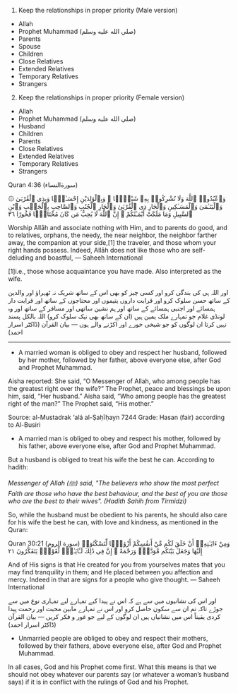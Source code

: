 1) Keep the relationships in proper priority (Male version)

* Allah
* Prophet Muhammad (صلي الله عليه وسلم)
* Parents
* Spouse
* Children
* Close Relatives
* Extended Relatives
* Temporary Relatives
* Strangers

2) Keep the relationships in proper priority (Female version)

* Allah
* Prophet Muhammad (صلي الله عليه وسلم)
* Husband
* Children
* Parents
* Close Relatives
* Extended Relatives
* Temporary Relatives
* Strangers

Quran 4:36 (سورةالنساء)

۞ وَٱعْبُدُوا۟ ٱللَّهَ وَلَا تُشْرِكُوا۟ بِهِۦ شَيْـًۭٔا ۖ وَبِٱلْوَٰلِدَيْنِ إِحْسَـٰنًۭا وَبِذِى ٱلْقُرْبَىٰ وَٱلْيَتَـٰمَىٰ وَٱلْمَسَـٰكِينِ وَٱلْجَارِ ذِى ٱلْقُرْبَىٰ وَٱلْجَارِ ٱلْجُنُبِ وَٱلصَّاحِبِ بِٱلْجَنۢبِ وَٱبْنِ ٱلسَّبِيلِ وَمَا مَلَكَتْ أَيْمَـٰنُكُمْ ۗ إِنَّ ٱللَّهَ لَا يُحِبُّ مَن كَانَ مُخْتَالًۭا فَخُورًا ٣٦

Worship Allāh and associate nothing with Him, and to parents do good, and to relatives, orphans, the needy, the near neighbor, the neighbor farther away, the companion at your side,[1] the traveler, and those whom your right hands possess. Indeed, Allāh does not like those who are self-deluding and boastful,
— Saheeh International

[1]i.e., those whose acquaintance you have made.  Also interpreted as the wife.

اور اللہ ہی کی بندگی کرو اور کسی چیز کو بھی اس کے ساتھ شریک نہ ٹھہراؤ اور والدین کے ساتھ حسن سلوک کرو اور قرابت داروں یتیموں اور محتاجوں کے ساتھ اور قرابت دار ہمسائے اور اجنبی ہمسائے کے ساتھ اور ہم نشین ساتھی اور مسافر کے ساتھ اور وہ لونڈی غلام جو تمہارے ملک یمین ہیں (ان کے ساتھ بھی نیک سلوک کرو) اللہ بالکل پسند نہیں کرتا ان لوگوں کو جو شیخی خورے اور اکڑنے والے ہوں
— بیان القرآن (ڈاکٹر اسرار احمد)

----------------

* A married woman is obliged to obey and respect her husband, followed by her mother, followed by her father, above everyone else, after God and Prophet Muhammad.

Aisha reported: She said, “O Messenger of Allah, who among people has the greatest right over the wife?” The Prophet, peace and blessings be upon him, said, “Her husband.” Aisha said, “Who among people has the greatest right of the man?” The Prophet said, “His mother.”

Source: al-Mustadrak ‘alá al-Ṣaḥīḥayn 7244
Grade: Hasan (fair) according to Al-Busiri

* A married man is obliged to obey and respect his mother, followed by his father, above everyone else, after God and Prophet Muhammad.

But a husband is obliged to treat his wife the best he can. According to hadith:

_Messenger of Allah (ﷺ) said, "The believers who show the most perfect Faith are those who have the best behaviour, and the best of you are those who are the best to their wives". (Hadith Sahih from Tirmidzi)_

So, while the husband must be obedient to his parents, he should also care for his wife the best he can, with love and kindness, as mentioned in the Quran:

Quran 30:21 (سورة الروم)
وَمِنْ ءَايَـٰتِهِۦٓ أَنْ خَلَقَ لَكُم مِّنْ أَنفُسِكُمْ أَزْوَٰجًۭا لِّتَسْكُنُوٓا۟ إِلَيْهَا وَجَعَلَ بَيْنَكُم مَّوَدَّةًۭ وَرَحْمَةً ۚ إِنَّ فِى ذَٰلِكَ لَـَٔايَـٰتٍۢ لِّقَوْمٍۢ يَتَفَكَّرُونَ ٢١

And of His signs is that He created for you from yourselves mates that you may find tranquility in them; and He placed between you affection and mercy. Indeed in that are signs for a people who give thought.
— Saheeh International

اور اس کی نشانیوں میں سے ہے کہ اس نے پیدا کیے تمہارے لیے تمہاری نوع میں سے جوڑے تاکہ تم ان سے سکون حاصل کرو اور اس نے تمہارے مابین محبت اور رحمت پیدا کردی یقیناً اس میں نشانیاں ہیں ان لوگوں کے لیے جو غور و فکر کریں
— بیان القرآن (ڈاکٹر اسرار احمد)

* Unmarried people are obliged to obey and respect their mothers, followed by their fathers, above everyone else, after God and Prophet Muhammad.

In all cases, God and his Prophet come first. What this means is that we should not obey whatever our parents say (or whatever a woman’s husband says) if it is in conflict with the rulings of God and his Prophet.

